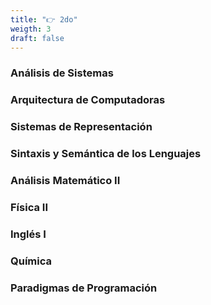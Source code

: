 ```yaml
---
title: "👉️ 2do"
weigth: 3
draft: false
---
```

### Análisis de Sistemas

### Arquitectura de Computadoras

### Sistemas de Representación

### Sintaxis y Semántica de los Lenguajes

### Análisis Matemático II

### Física II

### Inglés I

### Química

### Paradigmas de Programación